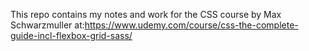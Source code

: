 This repo contains my notes and work for the CSS course by Max Schwarzmuller at:https://www.udemy.com/course/css-the-complete-guide-incl-flexbox-grid-sass/